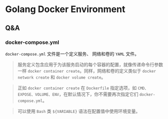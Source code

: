 # Golang Docker Environment

## Q&A

### docker-compose.yml

`docker-compose.yml` 文件是一个定义服务、 网络和卷的 `YAML` 文件。

> 服务定义包含应用于为该服务启动的每个容器的配置，就像传递命令行参数一样 `docker container create`。同样，网络和卷的定义类似于 `docker network create` 和 `docker volume create`。

> 正如 `docker container create` 在 `Dockerfile` 指定选项，如 `CMD、 EXPOSE、VOLUME、ENV`，在默认情况下，你不需要再次指定它们 `docker-compose.yml`。

> 可以使用 `Bash` 类 `${VARIABLE}` 语法在配置值中使用环境变量。

